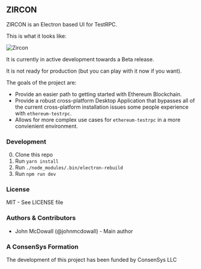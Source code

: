 ## ZIRCON

ZIRCON is an Electron based UI for TestRPC.

This is what it looks like:

![Zircon](https://github.com/trufflesuite/zircon/blob/master/.github/images/zircon_screenshot.jpg)

It is currently in active development towards a Beta release.

It is not ready for production (but you can play with it now if you want).

The goals of the project are:

- Provide an easier path to getting started with Ethereum Blockchain.
- Provide a robust cross-platform Desktop Application that bypasses all of the current cross-platform installation issues some people experience with `ethereum-testrpc`.
- Allows for more complex use cases for `ethereum-testrpc` in a more convienient environment.

### Development

0. Clone this repo
0. Run `yarn install`
0. Run `./node_modules/.bin/electron-rebuild`
0. Run `npm run dev`

### License

MIT - See LICENSE file

### Authors & Contributors

- John McDowall (@johnmcdowall) - Main author

### A ConsenSys Formation

The development of this project has been funded by ConsenSys LLC
